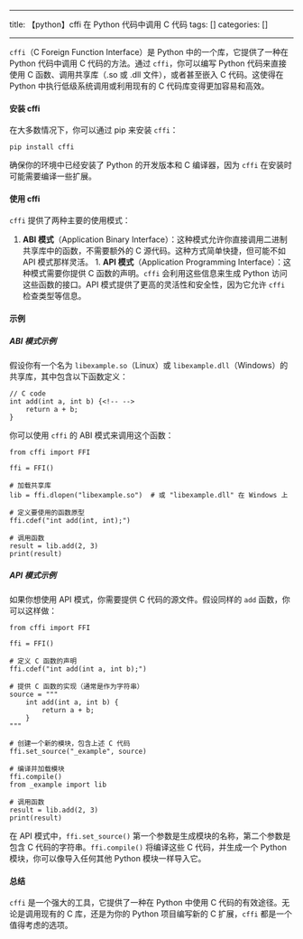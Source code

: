 
--- 
title:  【python】cffi 在 Python 代码中调用 C 代码 
tags: []
categories: [] 

---
`cffi`（C Foreign Function Interface）是 Python 中的一个库，它提供了一种在 Python 代码中调用 C 代码的方法。通过 `cffi`，你可以编写 Python 代码来直接使用 C 函数、调用共享库（.so 或 .dll 文件），或者甚至嵌入 C 代码。这使得在 Python 中执行低级系统调用或利用现有的 C 代码库变得更加容易和高效。

#### 安装 cffi

在大多数情况下，你可以通过 pip 来安装 `cffi`：

```
pip install cffi

```

确保你的环境中已经安装了 Python 的开发版本和 C 编译器，因为 `cffi` 在安装时可能需要编译一些扩展。

#### 使用 cffi

`cffi` 提供了两种主要的使用模式：
1.  **ABI 模式**（Application Binary Interface）：这种模式允许你直接调用二进制共享库中的函数，不需要额外的 C 源代码。这种方式简单快捷，但可能不如 API 模式那样灵活。 1.  **API 模式**（Application Programming Interface）：这种模式需要你提供 C 函数的声明。`cffi` 会利用这些信息来生成 Python 访问这些函数的接口。API 模式提供了更高的灵活性和安全性，因为它允许 `cffi` 检查类型等信息。 
#### 示例

##### ABI 模式示例

假设你有一个名为 `libexample.so`（Linux）或 `libexample.dll`（Windows）的共享库，其中包含以下函数定义：

```
// C code
int add(int a, int b) {<!-- -->
    return a + b;
}

```

你可以使用 `cffi` 的 ABI 模式来调用这个函数：

```
from cffi import FFI

ffi = FFI()

# 加载共享库
lib = ffi.dlopen("libexample.so")  # 或 "libexample.dll" 在 Windows 上

# 定义要使用的函数原型
ffi.cdef("int add(int, int);")

# 调用函数
result = lib.add(2, 3)
print(result)

```

##### API 模式示例

如果你想使用 API 模式，你需要提供 C 代码的源文件。假设同样的 `add` 函数，你可以这样做：

```
from cffi import FFI

ffi = FFI()

# 定义 C 函数的声明
ffi.cdef("int add(int a, int b);")

# 提供 C 函数的实现（通常是作为字符串）
source = """
    int add(int a, int b) {
        return a + b;
    }
"""

# 创建一个新的模块，包含上述 C 代码
ffi.set_source("_example", source)

# 编译并加载模块
ffi.compile()
from _example import lib

# 调用函数
result = lib.add(2, 3)
print(result)

```

在 API 模式中，`ffi.set_source()` 第一个参数是生成模块的名称，第二个参数是包含 C 代码的字符串。`ffi.compile()` 将编译这些 C 代码，并生成一个 Python 模块，你可以像导入任何其他 Python 模块一样导入它。

#### 总结

`cffi` 是一个强大的工具，它提供了一种在 Python 中使用 C 代码的有效途径。无论是调用现有的 C 库，还是为你的 Python 项目编写新的 C 扩展，`cffi` 都是一个值得考虑的选项。
